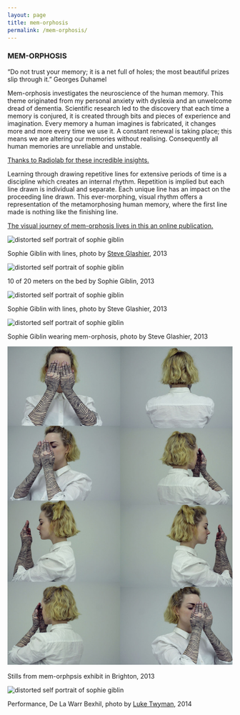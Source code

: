 ```yaml
---
layout: page
title: mem-orphosis
permalink: /mem-orphosis/
---
```

<h3 class="center">MEM-ORPHOSIS</h3>

“Do not trust your memory; it is a net full of holes; the most beautiful prizes slip through it.”
Georges Duhamel

Mem-orphosis investigates the neuroscience of the human memory. This theme originated from my personal anxiety with dyslexia and an unwelcome dread of dementia. Scientific research led to the discovery that each time a memory is conjured, it is created through bits and pieces of experience and imagination. Every memory a human imagines is fabricated, it changes more and more every time we use it. A constant renewal is taking place; this means we are altering our memories without realising. Consequently all human memories are unreliable and unstable. 

[Thanks to Radiolab for these incredible insights.](http://www.radiolab.org/story/91569-memory-and-forgetting/)

Learning through drawing repetitive lines for extensive periods of time is a discipline which creates an internal rhythm. Repetition is implied but each line drawn is individual and separate. Each unique line has an impact on the proceeding line drawn. This ever-morphing, visual rhythm offers a representation of the metamorphosing human memory, where the first line made is nothing like the finishing line.

[The visual journey of mem-orphosis lives in this an online publication.](https://issuu.com/sophiegiblin/docs/memorphosis_pages)

![distorted self portrait of sophie giblin](/img/lines/Lines-on-chest.jpg "Self Portrait 2013")

<span class="caption">Sophie Giblin with lines, photo by [Steve Glashier](http://glashier.co/), 2013</span>

![distorted self portrait of sophie giblin](/img/lines/Lengthy.jpg "Self Portrait 2013")

<span class="caption">10 of 20 meters on the bed by Sophie Giblin, 2013</span>

![distorted self portrait of sophie giblin](/img/lines/Leggies.jpg "Self Portrait 2013")

<span class="caption">Sophie Giblin with lines, photo by Steve Glashier, 2013</span>

![distorted self portrait of sophie giblin](/img/lines/POSTER.jpg "Self Portrait 2013")

<span class="caption">Sophie Giblin wearing mem-orphosis, photo by Steve Glashier, 2013</span>

![distorted self portrait of sophie giblin](/img/lines/Spinning-stills.jpg "Self Portrait 2013")

<span class="caption">Stills from mem-orphpsis exhibit in Brighton, 2013</span>

![distorted self portrait of sophie giblin](/img/performance/De_La_Twyman.jpg "Self Portrait 2013")

<span class="caption">Performance, De La Warr Bexhil, photo by [Luke Twyman](http://whitevinyldesign.com/), 2014</span>

